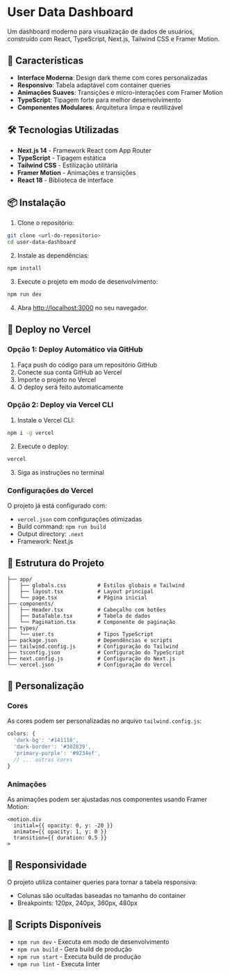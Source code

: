 # User Data Dashboard

Um dashboard moderno para visualização de dados de usuários, construído com React, TypeScript, Next.js, Tailwind CSS e Framer Motion.

## 🚀 Características

- **Interface Moderna**: Design dark theme com cores personalizadas
- **Responsivo**: Tabela adaptável com container queries
- **Animações Suaves**: Transições e micro-interações com Framer Motion
- **TypeScript**: Tipagem forte para melhor desenvolvimento
- **Componentes Modulares**: Arquitetura limpa e reutilizável

## 🛠️ Tecnologias Utilizadas

- **Next.js 14** - Framework React com App Router
- **TypeScript** - Tipagem estática
- **Tailwind CSS** - Estilização utilitária
- **Framer Motion** - Animações e transições
- **React 18** - Biblioteca de interface

## 📦 Instalação

1. Clone o repositório:
```bash
git clone <url-do-repositorio>
cd user-data-dashboard
```

2. Instale as dependências:
```bash
npm install
```

3. Execute o projeto em modo de desenvolvimento:
```bash
npm run dev
```

4. Abra [http://localhost:3000](http://localhost:3000) no seu navegador.

## 🚀 Deploy no Vercel

### Opção 1: Deploy Automático via GitHub

1. Faça push do código para um repositório GitHub
2. Conecte sua conta GitHub ao Vercel
3. Importe o projeto no Vercel
4. O deploy será feito automaticamente

### Opção 2: Deploy via Vercel CLI

1. Instale o Vercel CLI:
```bash
npm i -g vercel
```

2. Execute o deploy:
```bash
vercel
```

3. Siga as instruções no terminal

### Configurações do Vercel

O projeto já está configurado com:
- `vercel.json` com configurações otimizadas
- Build command: `npm run build`
- Output directory: `.next`
- Framework: Next.js

## 📁 Estrutura do Projeto

```
├── app/
│   ├── globals.css          # Estilos globais e Tailwind
│   ├── layout.tsx           # Layout principal
│   └── page.tsx             # Página inicial
├── components/
│   ├── Header.tsx           # Cabeçalho com botões
│   ├── DataTable.tsx        # Tabela de dados
│   └── Pagination.tsx       # Componente de paginação
├── types/
│   └── user.ts              # Tipos TypeScript
├── package.json             # Dependências e scripts
├── tailwind.config.js       # Configuração do Tailwind
├── tsconfig.json            # Configuração do TypeScript
├── next.config.js           # Configuração do Next.js
└── vercel.json              # Configuração do Vercel
```

## 🎨 Personalização

### Cores
As cores podem ser personalizadas no arquivo `tailwind.config.js`:

```javascript
colors: {
  'dark-bg': '#141118',
  'dark-border': '#302839',
  'primary-purple': '#9234ef',
  // ... outras cores
}
```

### Animações
As animações podem ser ajustadas nos componentes usando Framer Motion:

```tsx
<motion.div
  initial={{ opacity: 0, y: -20 }}
  animate={{ opacity: 1, y: 0 }}
  transition={{ duration: 0.5 }}
>
```

## 📱 Responsividade

O projeto utiliza container queries para tornar a tabela responsiva:
- Colunas são ocultadas baseadas no tamanho do container
- Breakpoints: 120px, 240px, 360px, 480px

## 🔧 Scripts Disponíveis

- `npm run dev` - Executa em modo de desenvolvimento
- `npm run build` - Gera build de produção
- `npm run start` - Executa build de produção
- `npm run lint` - Executa linter

